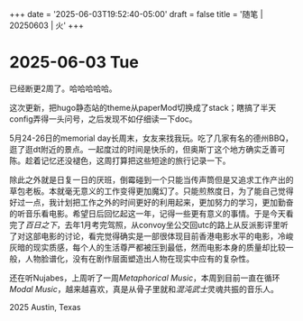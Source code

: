 +++
date = '2025-06-03T19:52:40-05:00'
draft = false
title = '随笔 | 20250603 | 火'
+++

# 2025-06-03 Tue

已经断更2周了。哈哈哈哈哈。  

这次更新，把hugo静态站的theme从paperMod切换成了stack；瞎搞了半天config弄得一头问号，之后发现不如仔细读一下doc。  

5月24-26日的memorial day长周末，女友来找我玩。吃了几家有名的德州BBQ，逛了逛dt附近的景点。一起度过的时间是快乐的，但奥斯丁这个地方确实乏善可陈。趁着记忆还没褪色，这周打算把这些短途的旅行记录一下。  

除此之外就是日复一日的厌班，倒霉碰到一个只能当传声筒但是又追求工作产出的草包老板。本就毫无意义的工作变得更加魔幻了。只能煎熬度日，为了能自己觉得好过一点，我计划把工作之外的时间更好的利用起来，更加努力的学习，更加勤奋的听音乐看电影。希望日后回忆起这一年，记得一些更有意义的事情。于是今天看完了*百日之下*，去年1月考完驾照，从convoy坐公交回utc的路上从反派影评里听了对这部电影的讨论，看完觉得确实是一部很体现目前香港电影水平的电影，冷峻灰暗的现实质感，每个人的生活尊严都被压到最低，然而电影本身的质量却比较一般，人物脸谱化，没有在剧作层面塑造出人物在现实中应有的复杂性。  

还在听Nujabes，上周听了一周*Metaphorical Music*，本周到目前一直在循环*Modal Music*，越来越喜欢，真是从骨子里就和*混沌武士*灵魂共振的音乐人。  

2025 Austin, Texas
